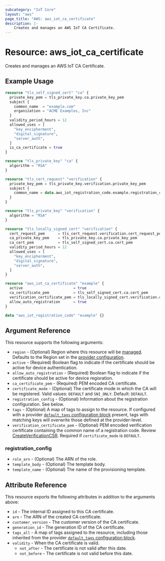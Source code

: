 ```yaml
---
subcategory: "IoT Core"
layout: "aws"
page_title: "AWS: aws_iot_ca_certificate"
description: |-
    Creates and manages an AWS IoT CA Certificate.
---
```


# Resource: aws_iot_ca_certificate

Creates and manages an AWS IoT CA Certificate.

## Example Usage

```terraform
resource "tls_self_signed_cert" "ca" {
  private_key_pem = tls_private_key.ca.private_key_pem
  subject {
    common_name  = "example.com"
    organization = "ACME Examples, Inc"
  }
  validity_period_hours = 12
  allowed_uses = [
    "key_encipherment",
    "digital_signature",
    "server_auth",
  ]
  is_ca_certificate = true
}

resource "tls_private_key" "ca" {
  algorithm = "RSA"
}

resource "tls_cert_request" "verification" {
  private_key_pem = tls_private_key.verification.private_key_pem
  subject {
    common_name = data.aws_iot_registration_code.example.registration_code
  }
}

resource "tls_private_key" "verification" {
  algorithm = "RSA"
}

resource "tls_locally_signed_cert" "verification" {
  cert_request_pem      = tls_cert_request.verification.cert_request_pem
  ca_private_key_pem    = tls_private_key.ca.private_key_pem
  ca_cert_pem           = tls_self_signed_cert.ca.cert_pem
  validity_period_hours = 12
  allowed_uses = [
    "key_encipherment",
    "digital_signature",
    "server_auth",
  ]
}

resource "aws_iot_ca_certificate" "example" {
  active                       = true
  ca_certificate_pem           = tls_self_signed_cert.ca.cert_pem
  verification_certificate_pem = tls_locally_signed_cert.verification.cert_pem
  allow_auto_registration      = true
}

data "aws_iot_registration_code" "example" {}
```

## Argument Reference

This resource supports the following arguments:

* `region` - (Optional) Region where this resource will be [managed](https://docs.aws.amazon.com/general/latest/gr/rande.html#regional-endpoints). Defaults to the Region set in the [provider configuration](https://registry.terraform.io/providers/hashicorp/aws/latest/docs#aws-configuration-reference).
* `active` - (Required)  Boolean flag to indicate if the certificate should be active for device authentication.
* `allow_auto_registration` - (Required)  Boolean flag to indicate if the certificate should be active for device regisration.
* `ca_certificate_pem` - (Required)  PEM encoded CA certificate.
* `certificate_mode` - (Optional)  The certificate mode in which the CA will be registered. Valid values: `DEFAULT` and `SNI_ONLY`. Default: `DEFAULT`.
* `registration_config` - (Optional) Information about the registration configuration. See below.
* `tags` - (Optional) A map of tags to assign to the resource. If configured with a provider [`default_tags` configuration block](https://registry.terraform.io/providers/hashicorp/aws/latest/docs#default_tags-configuration-block) present, tags with matching keys will overwrite those defined at the provider-level.
* `verification_certificate_pem` - (Optional) PEM encoded verification certificate containing the common name of a registration code. Review
  [CreateVerificationCSR](https://docs.aws.amazon.com/iot/latest/developerguide/register-CA-cert.html). Required if `certificate_mode` is `DEFAULT`.

### registration_config

* `role_arn` - (Optional) The ARN of the role.
* `template_body` - (Optional) The template body.
* `template_name` - (Optional) The name of the provisioning template.

## Attribute Reference

This resource exports the following attributes in addition to the arguments above:

* `id` - The internal ID assigned to this CA certificate.
* `arn` - The ARN of the created CA certificate.
* `customer_version` - The customer version of the CA certificate.
* `generation_id` - The generation ID of the CA certificate.
* `tags_all` - A map of tags assigned to the resource, including those inherited from the provider [`default_tags` configuration block](https://registry.terraform.io/providers/hashicorp/aws/latest/docs#default_tags-configuration-block).
* `validity` - When the CA certificate is valid.
    * `not_after` - The certificate is not valid after this date.
    * `not_before` - The certificate is not valid before this date.
